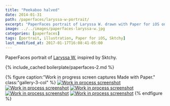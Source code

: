 ```yaml
---
title: "Peekaboo halved"
date: 2014-01-31
path: /paperfaces/laryssa-w-portrait/
excerpt: "PaperFaces portrait of Laryssa W. drawn with Paper for iOS on an iPad."
image: ../../images/paperfaces-laryssa-w.jpg
categories: [paperfaces]
tags: [portrait, illustration, Paper for iOS, Sktchy]
last_modified_at: 2017-01-17T16:08:41-05:00
---
```


PaperFaces portrait of [Laryssa W.](https://sktchy.com/rHtydc) inspired by Sktchy.

{% include_cached boilerplate/paperfaces-2.md %}

{% figure caption:"Work in progress screen captures Made with Paper." class:"gallery-3-col" %}
[![Work in process screenshot](../../images/paperfaces-laryssa-w-process-1-600.jpg)](../../images/paperfaces-laryssa-w-process-1-lg.jpg)
[![Work in process screenshot](../../images/paperfaces-laryssa-w-process-2-600.jpg)](../../images/paperfaces-laryssa-w-process-2-lg.jpg)
[![Work in process screenshot](../../images/paperfaces-laryssa-w-process-3-600.jpg)](../../images/paperfaces-laryssa-w-process-3-lg.jpg)
[![Work in process screenshot](../../images/paperfaces-laryssa-w-process-4-600.jpg)](../../images/paperfaces-laryssa-w-process-4-lg.jpg)
[![Work in process screenshot](../../images/paperfaces-laryssa-w-process-5-600.jpg)](../../images/paperfaces-laryssa-w-process-5-lg.jpg)
{% endfigure %}
